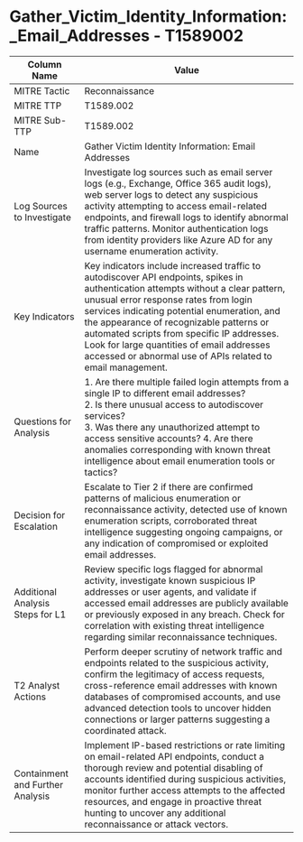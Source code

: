 # Gather_Victim_Identity_Information:_Email_Addresses - T1589002

| Column Name | Value |
|-------------|-------|
| MITRE Tactic | Reconnaissance |
| MITRE TTP | T1589.002 |
| MITRE Sub-TTP | T1589.002 |
| Name | Gather Victim Identity Information: Email Addresses |
| Log Sources to Investigate | Investigate log sources such as email server logs (e.g., Exchange, Office 365 audit logs), web server logs to detect any suspicious activity attempting to access email-related endpoints, and firewall logs to identify abnormal traffic patterns. Monitor authentication logs from identity providers like Azure AD for any username enumeration activity. |
| Key Indicators | Key indicators include increased traffic to autodiscover API endpoints, spikes in authentication attempts without a clear pattern, unusual error response rates from login services indicating potential enumeration, and the appearance of recognizable patterns or automated scripts from specific IP addresses. Look for large quantities of email addresses accessed or abnormal use of APIs related to email management. |
| Questions for Analysis | 1. Are there multiple failed login attempts from a single IP to different email addresses?<br>2. Is there unusual access to autodiscover services?<br>3. Was there any unauthorized attempt to access sensitive accounts? 4. Are there anomalies corresponding with known threat intelligence about email enumeration tools or tactics? |
| Decision for Escalation | Escalate to Tier 2 if there are confirmed patterns of malicious enumeration or reconnaissance activity, detected use of known enumeration scripts, corroborated threat intelligence suggesting ongoing campaigns, or any indication of compromised or exploited email addresses. |
| Additional Analysis Steps for L1 | Review specific logs flagged for abnormal activity, investigate known suspicious IP addresses or user agents, and validate if accessed email addresses are publicly available or previously exposed in any breach. Check for correlation with existing threat intelligence regarding similar reconnaissance techniques. |
| T2 Analyst Actions | Perform deeper scrutiny of network traffic and endpoints related to the suspicious activity, confirm the legitimacy of access requests, cross-reference email addresses with known databases of compromised accounts, and use advanced detection tools to uncover hidden connections or larger patterns suggesting a coordinated attack. |
| Containment and Further Analysis | Implement IP-based restrictions or rate limiting on email-related API endpoints, conduct a thorough review and potential disabling of accounts identified during suspicious activities, monitor further access attempts to the affected resources, and engage in proactive threat hunting to uncover any additional reconnaissance or attack vectors. |
